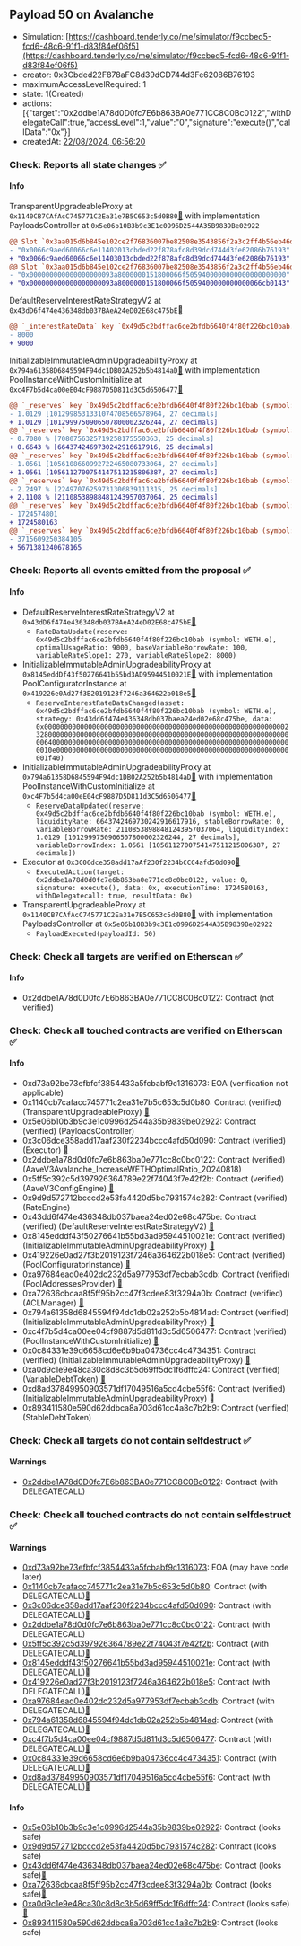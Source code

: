 ## Payload 50 on Avalanche

- Simulation: [https://dashboard.tenderly.co/me/simulator/f9ccbed5-fcd6-48c6-91f1-d83f84ef06f5](https://dashboard.tenderly.co/me/simulator/f9ccbed5-fcd6-48c6-91f1-d83f84ef06f5)
- creator: 0x3Cbded22F878aFC8d39dCD744d3Fe62086B76193
- maximumAccessLevelRequired: 1
- state: 1(Created)
- actions: [{"target":"0x2ddbe1A78d0D0fc7E6b863BA0e771CC8C0Bc0122","withDelegateCall":true,"accessLevel":1,"value":"0","signature":"execute()","callData":"0x"}]
- createdAt: [22/08/2024, 06:56:20](https://snowtrace.io/tx/0xcfaad10ec70a4d9cfb4c5184cbd921e88150203e05c4098ffb7c844075c1c06a)

### Check: Reports all state changes :white_check_mark:

#### Info


TransparentUpgradeableProxy at `0x1140CB7CAfAcC745771C2Ea31e7B5C653c5d0B80`[:ghost:](https://github.com/bgd-labs/aave-address-book "GovernanceV3Avalanche.PAYLOADS_CONTROLLER") with implementation PayloadsController at `0x5e06b10B3b9c3E1c0996D2544A35B9839Be02922`
```diff
@@ Slot `0x3aa015d6b845e102ce2f76836007be82508e3543856f2a3c2ff4b56eb46d920e` @@
- "0x0066c9aed60066c6e11402013cbded22f878afc8d39dcd744d3fe62086b76193"
+ "0x0066c9aed60066c6e11403013cbded22f878afc8d39dcd744d3fe62086b76193"
@@ Slot `0x3aa015d6b845e102ce2f76836007be82508e3543856f2a3c2ff4b56eb46d920f` @@
- "0x000000000000000000093a8000000151800066f5059400000000000000000000"
+ "0x000000000000000000093a8000000151800066f5059400000000000066cb0143"
```

DefaultReserveInterestRateStrategyV2 at `0x43dD6f474e436348db037BAeA24eD02E68c475bE`[:ghost:](https://github.com/bgd-labs/aave-address-book "AaveV3Avalanche.ASSETS.DAIe.INTEREST_RATE_STRATEGY, AaveV3Avalanche.ASSETS.LINKe.INTEREST_RATE_STRATEGY, AaveV3Avalanche.ASSETS.USDC.INTEREST_RATE_STRATEGY, AaveV3Avalanche.ASSETS.WBTCe.INTEREST_RATE_STRATEGY, AaveV3Avalanche.ASSETS.WETHe.INTEREST_RATE_STRATEGY, AaveV3Avalanche.ASSETS.USDt.INTEREST_RATE_STRATEGY, AaveV3Avalanche.ASSETS.AAVEe.INTEREST_RATE_STRATEGY, AaveV3Avalanche.ASSETS.WAVAX.INTEREST_RATE_STRATEGY, AaveV3Avalanche.ASSETS.sAVAX.INTEREST_RATE_STRATEGY, AaveV3Avalanche.ASSETS.FRAX.INTEREST_RATE_STRATEGY, AaveV3Avalanche.ASSETS.MAI.INTEREST_RATE_STRATEGY, AaveV3Avalanche.ASSETS.BTCb.INTEREST_RATE_STRATEGY")
```diff
@@ `_interestRateData` key `0x49d5c2bdffac6ce2bfdb6640f4f80f226bc10bab.optimalUsageRatio` @@
- 8000
+ 9000
```

InitializableImmutableAdminUpgradeabilityProxy at `0x794a61358D6845594F94dc1DB02A252b5b4814aD`[:ghost:](https://github.com/bgd-labs/aave-address-book "AaveV3Avalanche.POOL") with implementation PoolInstanceWithCustomInitialize at `0xc4F7b5d4ca00eE04cF9887D5D811d3C5d6506477`[:ghost:](https://github.com/bgd-labs/aave-address-book "AaveV3Avalanche.POOL_IMPL")
```diff
@@ `_reserves` key `0x49d5c2bdffac6ce2bfdb6640f4f80f226bc10bab (symbol: WETH.e).liquidityIndex` @@
- 1.0129 [1012998531331074708566578964, 27 decimals]
+ 1.0129 [1012999750906507800002326244, 27 decimals]
@@ `_reserves` key `0x49d5c2bdffac6ce2bfdb6640f4f80f226bc10bab (symbol: WETH.e).currentLiquidityRate` @@
- 0.7080 % [7080756325719258175550363, 25 decimals]
+ 0.6643 % [6643742469730242916617916, 25 decimals]
@@ `_reserves` key `0x49d5c2bdffac6ce2bfdb6640f4f80f226bc10bab (symbol: WETH.e).variableBorrowIndex` @@
- 1.0561 [1056108660992722465080733064, 27 decimals]
+ 1.0561 [1056112700754147511215806387, 27 decimals]
@@ `_reserves` key `0x49d5c2bdffac6ce2bfdb6640f4f80f226bc10bab (symbol: WETH.e).currentVariableBorrowRate` @@
- 2.2497 % [22497076259731306839111315, 25 decimals]
+ 2.1108 % [21108538988481243957037064, 25 decimals]
@@ `_reserves` key `0x49d5c2bdffac6ce2bfdb6640f4f80f226bc10bab (symbol: WETH.e).lastUpdateTimestamp` @@
- 1724574801
+ 1724580163
@@ `_reserves` key `0x49d5c2bdffac6ce2bfdb6640f4f80f226bc10bab (symbol: WETH.e).accruedToTreasury` @@
- 3715609250384105
+ 5671381240678165
```


### Check: Reports all events emitted from the proposal :white_check_mark:

#### Info

- DefaultReserveInterestRateStrategyV2 at `0x43dD6f474e436348db037BAeA24eD02E68c475bE`[:ghost:](https://github.com/bgd-labs/aave-address-book "AaveV3Avalanche.ASSETS.DAIe.INTEREST_RATE_STRATEGY, AaveV3Avalanche.ASSETS.LINKe.INTEREST_RATE_STRATEGY, AaveV3Avalanche.ASSETS.USDC.INTEREST_RATE_STRATEGY, AaveV3Avalanche.ASSETS.WBTCe.INTEREST_RATE_STRATEGY, AaveV3Avalanche.ASSETS.WETHe.INTEREST_RATE_STRATEGY, AaveV3Avalanche.ASSETS.USDt.INTEREST_RATE_STRATEGY, AaveV3Avalanche.ASSETS.AAVEe.INTEREST_RATE_STRATEGY, AaveV3Avalanche.ASSETS.WAVAX.INTEREST_RATE_STRATEGY, AaveV3Avalanche.ASSETS.sAVAX.INTEREST_RATE_STRATEGY, AaveV3Avalanche.ASSETS.FRAX.INTEREST_RATE_STRATEGY, AaveV3Avalanche.ASSETS.MAI.INTEREST_RATE_STRATEGY, AaveV3Avalanche.ASSETS.BTCb.INTEREST_RATE_STRATEGY")
  - `RateDataUpdate(reserve: 0x49d5c2bdffac6ce2bfdb6640f4f80f226bc10bab (symbol: WETH.e), optimalUsageRatio: 9000, baseVariableBorrowRate: 100, variableRateSlope1: 270, variableRateSlope2: 8000)`
- InitializableImmutableAdminUpgradeabilityProxy at `0x8145eddDf43f50276641b55bd3AD95944510021E`[:ghost:](https://github.com/bgd-labs/aave-address-book "AaveV3Avalanche.POOL_CONFIGURATOR") with implementation PoolConfiguratorInstance at `0x419226e0Ad27f3B2019123f7246a364622b018e5`[:ghost:](https://github.com/bgd-labs/aave-address-book "AaveV3Avalanche.POOL_CONFIGURATOR_IMPL")
  - `ReserveInterestRateDataChanged(asset: 0x49d5c2bdffac6ce2bfdb6640f4f80f226bc10bab (symbol: WETH.e), strategy: 0x43dd6f474e436348db037baea24ed02e68c475be, data: 0x00000000000000000000000000000000000000000000000000000000000023280000000000000000000000000000000000000000000000000000000000000064000000000000000000000000000000000000000000000000000000000000010e0000000000000000000000000000000000000000000000000000000000001f40)`
- InitializableImmutableAdminUpgradeabilityProxy at `0x794a61358D6845594F94dc1DB02A252b5b4814aD`[:ghost:](https://github.com/bgd-labs/aave-address-book "AaveV3Avalanche.POOL") with implementation PoolInstanceWithCustomInitialize at `0xc4F7b5d4ca00eE04cF9887D5D811d3C5d6506477`[:ghost:](https://github.com/bgd-labs/aave-address-book "AaveV3Avalanche.POOL_IMPL")
  - `ReserveDataUpdated(reserve: 0x49d5c2bdffac6ce2bfdb6640f4f80f226bc10bab (symbol: WETH.e), liquidityRate: 6643742469730242916617916, stableBorrowRate: 0, variableBorrowRate: 21108538988481243957037064, liquidityIndex: 1.0129 [1012999750906507800002326244, 27 decimals], variableBorrowIndex: 1.0561 [1056112700754147511215806387, 27 decimals])`
- Executor at `0x3C06dce358add17aAf230f2234bCCC4afd50d090`[:ghost:](https://github.com/bgd-labs/aave-address-book "AaveV2Avalanche.POOL_ADMIN, AaveV3Avalanche.ACL_ADMIN, GovernanceV3Avalanche.EXECUTOR_LVL_1")
  - `ExecutedAction(target: 0x2ddbe1a78d0d0fc7e6b863ba0e771cc8c0bc0122, value: 0, signature: execute(), data: 0x, executionTime: 1724580163, withDelegatecall: true, resultData: 0x)`
- TransparentUpgradeableProxy at `0x1140CB7CAfAcC745771C2Ea31e7B5C653c5d0B80`[:ghost:](https://github.com/bgd-labs/aave-address-book "GovernanceV3Avalanche.PAYLOADS_CONTROLLER") with implementation PayloadsController at `0x5e06b10B3b9c3E1c0996D2544A35B9839Be02922`
  - `PayloadExecuted(payloadId: 50)`

### Check: Check all targets are verified on Etherscan :white_check_mark:

#### Info

- 0x2ddbe1A78d0D0fc7E6b863BA0e771CC8C0Bc0122: Contract (not verified) 

### Check: Check all touched contracts are verified on Etherscan :white_check_mark:

#### Info

- 0xd73a92be73efbfcf3854433a5fcbabf9c1316073: EOA (verification not applicable)
- 0x1140cb7cafacc745771c2ea31e7b5c653c5d0b80: Contract (verified) (TransparentUpgradeableProxy) [:ghost:](https://github.com/bgd-labs/aave-address-book "GovernanceV3Avalanche.PAYLOADS_CONTROLLER")
- 0x5e06b10b3b9c3e1c0996d2544a35b9839be02922: Contract (verified) (PayloadsController) 
- 0x3c06dce358add17aaf230f2234bccc4afd50d090: Contract (verified) (Executor) [:ghost:](https://github.com/bgd-labs/aave-address-book "AaveV2Avalanche.POOL_ADMIN, AaveV3Avalanche.ACL_ADMIN, GovernanceV3Avalanche.EXECUTOR_LVL_1")
- 0x2ddbe1a78d0d0fc7e6b863ba0e771cc8c0bc0122: Contract (verified) (AaveV3Avalanche_IncreaseWETHOptimalRatio_20240818) 
- 0x5ff5c392c5d397926364789e22f74043f7e42f2b: Contract (verified) (AaveV3ConfigEngine) [:ghost:](https://github.com/bgd-labs/aave-address-book "AaveV3Avalanche.CONFIG_ENGINE")
- 0x9d9d572712bcccd2e53fa4420d5bc7931574c282: Contract (verified) (RateEngine) 
- 0x43dd6f474e436348db037baea24ed02e68c475be: Contract (verified) (DefaultReserveInterestRateStrategyV2) [:ghost:](https://github.com/bgd-labs/aave-address-book "AaveV3Avalanche.ASSETS.DAIe.INTEREST_RATE_STRATEGY, AaveV3Avalanche.ASSETS.LINKe.INTEREST_RATE_STRATEGY, AaveV3Avalanche.ASSETS.USDC.INTEREST_RATE_STRATEGY, AaveV3Avalanche.ASSETS.WBTCe.INTEREST_RATE_STRATEGY, AaveV3Avalanche.ASSETS.WETHe.INTEREST_RATE_STRATEGY, AaveV3Avalanche.ASSETS.USDt.INTEREST_RATE_STRATEGY, AaveV3Avalanche.ASSETS.AAVEe.INTEREST_RATE_STRATEGY, AaveV3Avalanche.ASSETS.WAVAX.INTEREST_RATE_STRATEGY, AaveV3Avalanche.ASSETS.sAVAX.INTEREST_RATE_STRATEGY, AaveV3Avalanche.ASSETS.FRAX.INTEREST_RATE_STRATEGY, AaveV3Avalanche.ASSETS.MAI.INTEREST_RATE_STRATEGY, AaveV3Avalanche.ASSETS.BTCb.INTEREST_RATE_STRATEGY")
- 0x8145edddf43f50276641b55bd3ad95944510021e: Contract (verified) (InitializableImmutableAdminUpgradeabilityProxy) [:ghost:](https://github.com/bgd-labs/aave-address-book "AaveV3Avalanche.POOL_CONFIGURATOR")
- 0x419226e0ad27f3b2019123f7246a364622b018e5: Contract (verified) (PoolConfiguratorInstance) [:ghost:](https://github.com/bgd-labs/aave-address-book "AaveV3Avalanche.POOL_CONFIGURATOR_IMPL")
- 0xa97684ead0e402dc232d5a977953df7ecbab3cdb: Contract (verified) (PoolAddressesProvider) [:ghost:](https://github.com/bgd-labs/aave-address-book "AaveV3Avalanche.POOL_ADDRESSES_PROVIDER")
- 0xa72636cbcaa8f5ff95b2cc47f3cdee83f3294a0b: Contract (verified) (ACLManager) [:ghost:](https://github.com/bgd-labs/aave-address-book "AaveV3Avalanche.ACL_MANAGER")
- 0x794a61358d6845594f94dc1db02a252b5b4814ad: Contract (verified) (InitializableImmutableAdminUpgradeabilityProxy) [:ghost:](https://github.com/bgd-labs/aave-address-book "AaveV3Avalanche.POOL")
- 0xc4f7b5d4ca00ee04cf9887d5d811d3c5d6506477: Contract (verified) (PoolInstanceWithCustomInitialize) [:ghost:](https://github.com/bgd-labs/aave-address-book "AaveV3Avalanche.POOL_IMPL")
- 0x0c84331e39d6658cd6e6b9ba04736cc4c4734351: Contract (verified) (InitializableImmutableAdminUpgradeabilityProxy) [:ghost:](https://github.com/bgd-labs/aave-address-book "AaveV3Avalanche.ASSETS.WETHe.V_TOKEN")
- 0xa0d9c1e9e48ca30c8d8c3b5d69ff5dc1f6dffc24: Contract (verified) (VariableDebtToken) [:ghost:](https://github.com/bgd-labs/aave-address-book "AaveV3Avalanche.DEFAULT_VARIABLE_DEBT_TOKEN_IMPL_REV_2")
- 0xd8ad37849950903571df17049516a5cd4cbe55f6: Contract (verified) (InitializableImmutableAdminUpgradeabilityProxy) [:ghost:](https://github.com/bgd-labs/aave-address-book "AaveV3Avalanche.ASSETS.WETHe.S_TOKEN")
- 0x893411580e590d62ddbca8a703d61cc4a8c7b2b9: Contract (verified) (StableDebtToken) 

### Check: Check all targets do not contain selfdestruct :white_check_mark:

#### Warnings

- [0x2ddbe1A78d0D0fc7E6b863BA0e771CC8C0Bc0122](https://snowtrace.io/address/0x2ddbe1A78d0D0fc7E6b863BA0e771CC8C0Bc0122): Contract (with DELEGATECALL)

### Check: Check all touched contracts do not contain selfdestruct :white_check_mark:

#### Warnings

- [0xd73a92be73efbfcf3854433a5fcbabf9c1316073](https://snowtrace.io/address/0xd73a92be73efbfcf3854433a5fcbabf9c1316073): EOA (may have code later)
- [0x1140cb7cafacc745771c2ea31e7b5c653c5d0b80](https://snowtrace.io/address/0x1140cb7cafacc745771c2ea31e7b5c653c5d0b80): Contract (with DELEGATECALL)[:ghost:](https://github.com/bgd-labs/aave-address-book "GovernanceV3Avalanche.PAYLOADS_CONTROLLER")
- [0x3c06dce358add17aaf230f2234bccc4afd50d090](https://snowtrace.io/address/0x3c06dce358add17aaf230f2234bccc4afd50d090): Contract (with DELEGATECALL)[:ghost:](https://github.com/bgd-labs/aave-address-book "AaveV2Avalanche.POOL_ADMIN, AaveV3Avalanche.ACL_ADMIN, GovernanceV3Avalanche.EXECUTOR_LVL_1")
- [0x2ddbe1a78d0d0fc7e6b863ba0e771cc8c0bc0122](https://snowtrace.io/address/0x2ddbe1a78d0d0fc7e6b863ba0e771cc8c0bc0122): Contract (with DELEGATECALL)
- [0x5ff5c392c5d397926364789e22f74043f7e42f2b](https://snowtrace.io/address/0x5ff5c392c5d397926364789e22f74043f7e42f2b): Contract (with DELEGATECALL)[:ghost:](https://github.com/bgd-labs/aave-address-book "AaveV3Avalanche.CONFIG_ENGINE")
- [0x8145edddf43f50276641b55bd3ad95944510021e](https://snowtrace.io/address/0x8145edddf43f50276641b55bd3ad95944510021e): Contract (with DELEGATECALL)[:ghost:](https://github.com/bgd-labs/aave-address-book "AaveV3Avalanche.POOL_CONFIGURATOR")
- [0x419226e0ad27f3b2019123f7246a364622b018e5](https://snowtrace.io/address/0x419226e0ad27f3b2019123f7246a364622b018e5): Contract (with DELEGATECALL)[:ghost:](https://github.com/bgd-labs/aave-address-book "AaveV3Avalanche.POOL_CONFIGURATOR_IMPL")
- [0xa97684ead0e402dc232d5a977953df7ecbab3cdb](https://snowtrace.io/address/0xa97684ead0e402dc232d5a977953df7ecbab3cdb): Contract (with DELEGATECALL)[:ghost:](https://github.com/bgd-labs/aave-address-book "AaveV3Avalanche.POOL_ADDRESSES_PROVIDER")
- [0x794a61358d6845594f94dc1db02a252b5b4814ad](https://snowtrace.io/address/0x794a61358d6845594f94dc1db02a252b5b4814ad): Contract (with DELEGATECALL)[:ghost:](https://github.com/bgd-labs/aave-address-book "AaveV3Avalanche.POOL")
- [0xc4f7b5d4ca00ee04cf9887d5d811d3c5d6506477](https://snowtrace.io/address/0xc4f7b5d4ca00ee04cf9887d5d811d3c5d6506477): Contract (with DELEGATECALL)[:ghost:](https://github.com/bgd-labs/aave-address-book "AaveV3Avalanche.POOL_IMPL")
- [0x0c84331e39d6658cd6e6b9ba04736cc4c4734351](https://snowtrace.io/address/0x0c84331e39d6658cd6e6b9ba04736cc4c4734351): Contract (with DELEGATECALL)[:ghost:](https://github.com/bgd-labs/aave-address-book "AaveV3Avalanche.ASSETS.WETHe.V_TOKEN")
- [0xd8ad37849950903571df17049516a5cd4cbe55f6](https://snowtrace.io/address/0xd8ad37849950903571df17049516a5cd4cbe55f6): Contract (with DELEGATECALL)[:ghost:](https://github.com/bgd-labs/aave-address-book "AaveV3Avalanche.ASSETS.WETHe.S_TOKEN")

#### Info

- [0x5e06b10b3b9c3e1c0996d2544a35b9839be02922](https://snowtrace.io/address/0x5e06b10b3b9c3e1c0996d2544a35b9839be02922): Contract (looks safe)
- [0x9d9d572712bcccd2e53fa4420d5bc7931574c282](https://snowtrace.io/address/0x9d9d572712bcccd2e53fa4420d5bc7931574c282): Contract (looks safe)
- [0x43dd6f474e436348db037baea24ed02e68c475be](https://snowtrace.io/address/0x43dd6f474e436348db037baea24ed02e68c475be): Contract (looks safe)[:ghost:](https://github.com/bgd-labs/aave-address-book "AaveV3Avalanche.ASSETS.DAIe.INTEREST_RATE_STRATEGY, AaveV3Avalanche.ASSETS.LINKe.INTEREST_RATE_STRATEGY, AaveV3Avalanche.ASSETS.USDC.INTEREST_RATE_STRATEGY, AaveV3Avalanche.ASSETS.WBTCe.INTEREST_RATE_STRATEGY, AaveV3Avalanche.ASSETS.WETHe.INTEREST_RATE_STRATEGY, AaveV3Avalanche.ASSETS.USDt.INTEREST_RATE_STRATEGY, AaveV3Avalanche.ASSETS.AAVEe.INTEREST_RATE_STRATEGY, AaveV3Avalanche.ASSETS.WAVAX.INTEREST_RATE_STRATEGY, AaveV3Avalanche.ASSETS.sAVAX.INTEREST_RATE_STRATEGY, AaveV3Avalanche.ASSETS.FRAX.INTEREST_RATE_STRATEGY, AaveV3Avalanche.ASSETS.MAI.INTEREST_RATE_STRATEGY, AaveV3Avalanche.ASSETS.BTCb.INTEREST_RATE_STRATEGY")
- [0xa72636cbcaa8f5ff95b2cc47f3cdee83f3294a0b](https://snowtrace.io/address/0xa72636cbcaa8f5ff95b2cc47f3cdee83f3294a0b): Contract (looks safe)[:ghost:](https://github.com/bgd-labs/aave-address-book "AaveV3Avalanche.ACL_MANAGER")
- [0xa0d9c1e9e48ca30c8d8c3b5d69ff5dc1f6dffc24](https://snowtrace.io/address/0xa0d9c1e9e48ca30c8d8c3b5d69ff5dc1f6dffc24): Contract (looks safe)[:ghost:](https://github.com/bgd-labs/aave-address-book "AaveV3Avalanche.DEFAULT_VARIABLE_DEBT_TOKEN_IMPL_REV_2")
- [0x893411580e590d62ddbca8a703d61cc4a8c7b2b9](https://snowtrace.io/address/0x893411580e590d62ddbca8a703d61cc4a8c7b2b9): Contract (looks safe)

